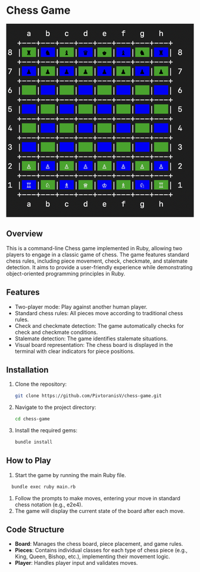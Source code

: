 # Chess Game
![Chess Game](assets/chess_board.png)

## Overview

This is a command-line Chess game implemented in Ruby, allowing two players to engage in a classic game of chess. The game features standard chess rules, including piece movement, check, checkmate, and stalemate detection. It aims to provide a user-friendly experience while demonstrating object-oriented programming principles in Ruby.

## Features

- Two-player mode: Play against another human player.
- Standard chess rules: All pieces move according to traditional chess rules.
- Check and checkmate detection: The game automatically checks for check and checkmate conditions.
- Stalemate detection: The game identifies stalemate situations.
- Visual board representation: The chess board is displayed in the terminal with clear indicators for piece positions.

## Installation

1. Clone the repository:

   ```bash
   git clone https://github.com/PivtoranisV/chess-game.git
   ```

2. Navigate to the project directory:

   ```bash
   cd chess-game
   ```

3. Install the required gems:

   ```bash
   bundle install
   ```

## How to Play

1. Start the game by running the main Ruby file.

```bash
  bundle exec ruby main.rb
```

1. Follow the prompts to make moves, entering your move in standard chess notation (e.g., e2e4).
1. The game will display the current state of the board after each move.

## Code Structure

- **Board**: Manages the chess board, piece placement, and game rules.
- **Pieces**: Contains individual classes for each type of chess piece (e.g., King, Queen, Bishop, etc.), implementing their movement logic.
- **Player**: Handles player input and validates moves.

